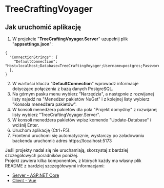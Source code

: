 # TreeCraftingVoyager
  
  
## Jak uruchomić aplikację  
  
1. W projekcie "**TreeCraftingVoyager.Server**" uzupełnij plik "**appsettings.json**":  
```  
{
  "ConnectionStrings": {
    "DefaultConnection": "Host=localhost;Database=TreeCraftingVoyager;Username=postgres;Password=your_password"
  },
}
```  
2. W wartości klucza "**DefaultConnection**" wprowadź informacje dotyczące połączenia z bazą danych PostgreSQL.
3. Na górnym pasku menu wybierz "Narzędzia", a następnie z rozwijanej listy najedź na "Menedżer pakietów NuGet" i z kolejnej listy wybierz "Konsola menedżera pakietów".  
4. W konsoli menedżera pakietów dla pola "Projekt domyślny" z rozwijanej listy wybierz "TreeCraftingVoyager.Server".  
5. W konsoli menedżera pakietów wpisz komende "Update-Database" i wciśnij Enter.  
6. Uruchom aplikację (Ctrl+F5).  
7. Frontend uruchomi się automatycznie, wystarczy po załadowaniu backendu uruchomić adres https://localhost:5173
  
  
Jeśli projekty nadal się nie uruchamiają, skorzystaj z bardziej szczegółowych poradników poniżej.  
Projekt zawiera kilka komponentów, z których każdy ma własny plik README z bardziej szczegółowymi informacjami:  
  
- [Server - ASP.NET Core](TreeCraftingVoyager.Server/README.md)
- [Client - Vue](treecraftingvoyager.client/README.md)
